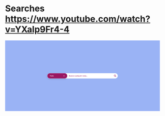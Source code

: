 # Searches https://www.youtube.com/watch?v=YXalp9Fr4-4
<p align="center">
  <img src="preview.png" alt="preview del proyecto"  width="1600">
</p>